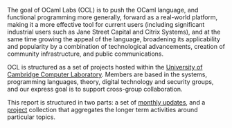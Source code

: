 The goal of OCaml Labs (OCL) is to push the OCaml language, and functional
programming more generally, forward as a real-world platform, making it a more
effective tool for current users (including significant industrial users such
as Jane Street Capital and Citrix Systems), and at the same time growing the
appeal of the language, broadening its applicability and popularity by a
combination of technological advancements, creation of community
infrastructure, and public communications.

OCL is structured as a set of projects hosted within the [University of
Cambridge Computer Laboratory](http://www.cl.cam.ac.uk). Members are based in
the systems, programming languages, theory, digital technology and security
groups, and our express goal is to support cross-group collaboration.

This report is structured in two parts: a set of [monthly
updates](#monthly-progress), and a [project](#projects) collection that
aggregates the longer term activities around particular topics.
